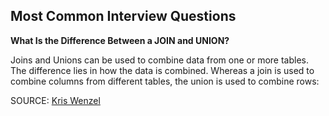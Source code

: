 ## Most Common Interview Questions

**What Is the Difference Between a JOIN and UNION?**

Joins and Unions can be used to combine data from one or more tables.  The difference lies in how the data is combined. Whereas a join is used to combine columns from different tables, the union is used to combine rows:

SOURCE: [Kris Wenzel](http://www.essentialsql.com/what-is-the-difference-between-a-join-and-a-union/)
